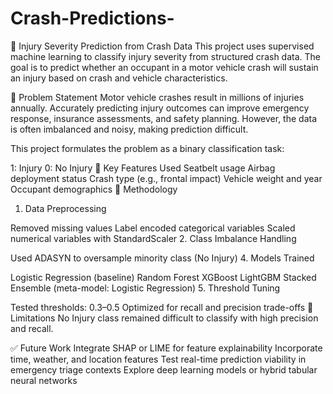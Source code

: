 # Crash-Predictions-
🚗 Injury Severity Prediction from Crash Data
This project uses supervised machine learning to classify injury severity from structured crash data. The goal is to predict whether an occupant in a motor vehicle crash will sustain an injury based on crash and vehicle characteristics.

📌 Problem Statement
Motor vehicle crashes result in millions of injuries annually. Accurately predicting injury outcomes can improve emergency response, insurance assessments, and safety planning. However, the data is often imbalanced and noisy, making prediction difficult.

This project formulates the problem as a binary classification task:

1: Injury
0: No Injury
🧠 Key Features Used
Seatbelt usage
Airbag deployment status
Crash type (e.g., frontal impact)
Vehicle weight and year
Occupant demographics
🧪 Methodology
1. Data Preprocessing

Removed missing values
Label encoded categorical variables
Scaled numerical variables with StandardScaler
2. Class Imbalance Handling

Used ADASYN to oversample minority class (No Injury)
4. Models Trained

Logistic Regression (baseline)
Random Forest
XGBoost
LightGBM
Stacked Ensemble (meta-model: Logistic Regression)
5. Threshold Tuning

Tested thresholds: 0.3–0.5
Optimized for recall and precision trade-offs
🧩 Limitations
No Injury class remained difficult to classify with high precision and recall.

✅ Future Work
Integrate SHAP or LIME for feature explainability
Incorporate time, weather, and location features
Test real-time prediction viability in emergency triage contexts
Explore deep learning models or hybrid tabular neural networks
